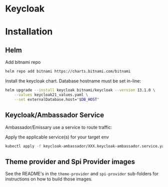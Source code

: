 # Keycloak

# Installation

## Helm 

Add bitnami repo
```bash 
helm repo add bitnami https://charts.bitnami.com/bitnami
```

Install the keycloak chart.
Database hostname must be set in-line:
```bash
helm upgrade --install keycloak bitnami/keycloak --version 13.1.0 \
    --values keycloak21_values.yaml \
    --set externalDatabase.host="$DB_HOST"
```

## Keycloak/Ambassador Service

Ambassador/Emissary use a service to route traffic:

Apply the applicable service(s) for your target env
```bash
kubectl apply -f keycloak-ambassador/XXX.keycloak-ambassador.service.yaml
```

## Theme provider and Spi Provider images
See the README's in the `theme-provider` and `spi-provider` sub-folders for instructions on how to build those images.
